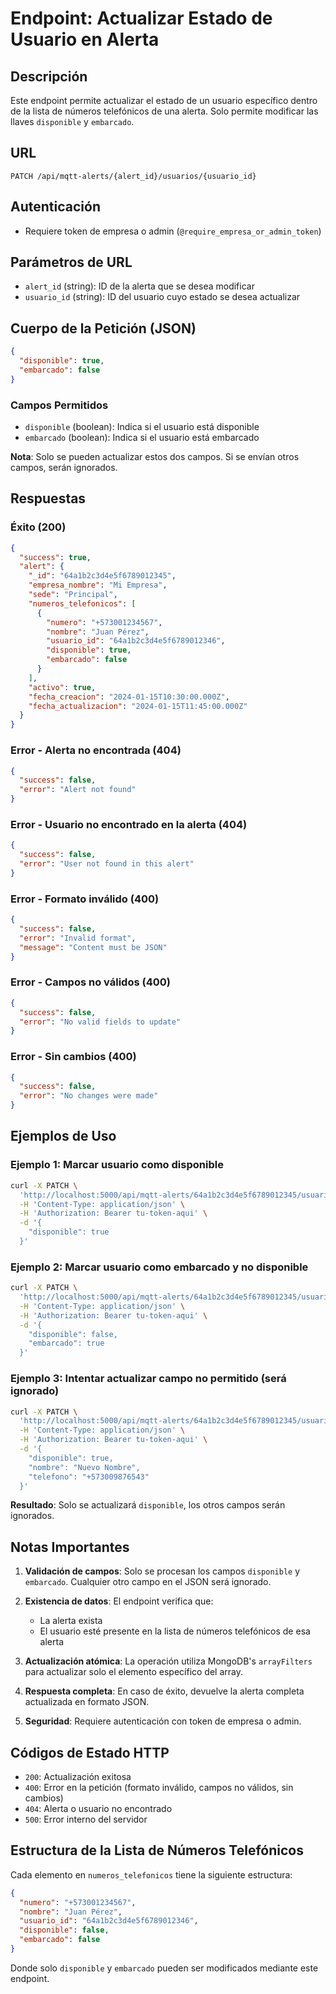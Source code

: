 # Endpoint: Actualizar Estado de Usuario en Alerta

## Descripción
Este endpoint permite actualizar el estado de un usuario específico dentro de la lista de números telefónicos de una alerta. Solo permite modificar las llaves `disponible` y `embarcado`.

## URL
```
PATCH /api/mqtt-alerts/{alert_id}/usuarios/{usuario_id}
```

## Autenticación
- Requiere token de empresa o admin (`@require_empresa_or_admin_token`)

## Parámetros de URL
- `alert_id` (string): ID de la alerta que se desea modificar
- `usuario_id` (string): ID del usuario cuyo estado se desea actualizar

## Cuerpo de la Petición (JSON)
```json
{
  "disponible": true,
  "embarcado": false
}
```

### Campos Permitidos
- `disponible` (boolean): Indica si el usuario está disponible
- `embarcado` (boolean): Indica si el usuario está embarcado

**Nota**: Solo se pueden actualizar estos dos campos. Si se envían otros campos, serán ignorados.

## Respuestas

### Éxito (200)
```json
{
  "success": true,
  "alert": {
    "_id": "64a1b2c3d4e5f6789012345",
    "empresa_nombre": "Mi Empresa",
    "sede": "Principal",
    "numeros_telefonicos": [
      {
        "numero": "+573001234567",
        "nombre": "Juan Pérez",
        "usuario_id": "64a1b2c3d4e5f6789012346",
        "disponible": true,
        "embarcado": false
      }
    ],
    "activo": true,
    "fecha_creacion": "2024-01-15T10:30:00.000Z",
    "fecha_actualizacion": "2024-01-15T11:45:00.000Z"
  }
}
```

### Error - Alerta no encontrada (404)
```json
{
  "success": false,
  "error": "Alert not found"
}
```

### Error - Usuario no encontrado en la alerta (404)
```json
{
  "success": false,
  "error": "User not found in this alert"
}
```

### Error - Formato inválido (400)
```json
{
  "success": false,
  "error": "Invalid format",
  "message": "Content must be JSON"
}
```

### Error - Campos no válidos (400)
```json
{
  "success": false,
  "error": "No valid fields to update"
}
```

### Error - Sin cambios (400)
```json
{
  "success": false,
  "error": "No changes were made"
}
```

## Ejemplos de Uso

### Ejemplo 1: Marcar usuario como disponible
```bash
curl -X PATCH \
  'http://localhost:5000/api/mqtt-alerts/64a1b2c3d4e5f6789012345/usuarios/64a1b2c3d4e5f6789012346' \
  -H 'Content-Type: application/json' \
  -H 'Authorization: Bearer tu-token-aqui' \
  -d '{
    "disponible": true
  }'
```

### Ejemplo 2: Marcar usuario como embarcado y no disponible
```bash
curl -X PATCH \
  'http://localhost:5000/api/mqtt-alerts/64a1b2c3d4e5f6789012345/usuarios/64a1b2c3d4e5f6789012346' \
  -H 'Content-Type: application/json' \
  -H 'Authorization: Bearer tu-token-aqui' \
  -d '{
    "disponible": false,
    "embarcado": true
  }'
```

### Ejemplo 3: Intentar actualizar campo no permitido (será ignorado)
```bash
curl -X PATCH \
  'http://localhost:5000/api/mqtt-alerts/64a1b2c3d4e5f6789012345/usuarios/64a1b2c3d4e5f6789012346' \
  -H 'Content-Type: application/json' \
  -H 'Authorization: Bearer tu-token-aqui' \
  -d '{
    "disponible": true,
    "nombre": "Nuevo Nombre",
    "telefono": "+573009876543"
  }'
```
**Resultado**: Solo se actualizará `disponible`, los otros campos serán ignorados.

## Notas Importantes

1. **Validación de campos**: Solo se procesan los campos `disponible` y `embarcado`. Cualquier otro campo en el JSON será ignorado.

2. **Existencia de datos**: El endpoint verifica que:
   - La alerta exista
   - El usuario esté presente en la lista de números telefónicos de esa alerta

3. **Actualización atómica**: La operación utiliza MongoDB's `arrayFilters` para actualizar solo el elemento específico del array.

4. **Respuesta completa**: En caso de éxito, devuelve la alerta completa actualizada en formato JSON.

5. **Seguridad**: Requiere autenticación con token de empresa o admin.

## Códigos de Estado HTTP
- `200`: Actualización exitosa
- `400`: Error en la petición (formato inválido, campos no válidos, sin cambios)
- `404`: Alerta o usuario no encontrado
- `500`: Error interno del servidor

## Estructura de la Lista de Números Telefónicos
Cada elemento en `numeros_telefonicos` tiene la siguiente estructura:
```json
{
  "numero": "+573001234567",
  "nombre": "Juan Pérez",
  "usuario_id": "64a1b2c3d4e5f6789012346",
  "disponible": false,
  "embarcado": false
}
```

Donde solo `disponible` y `embarcado` pueden ser modificados mediante este endpoint.
